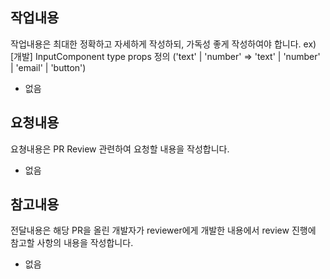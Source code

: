 ## 작업내용

작업내용은 최대한 정확하고 자세하게 작성하되, 가독성 좋게 작성하여야 합니다.
ex) [개발] InputComponent type props 정의 ('text' | 'number' => 'text' | 'number' | 'email' | 'button')

- 없음

## 요청내용

요쳥내용은 PR Review 관련하여 요청할 내용을 작성합니다.

- 없음

## 참고내용

전달내용은 해당 PR을 올린 개발자가 reviewer에게 개발한 내용에서 review 진행에 참고할 사항의 내용을 작성합니다.

- 없음

